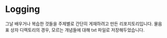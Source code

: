 # Logging

그날 배우거나 복습한 것들을 주제별로 간단히 게재하려고 만든 리포지토리입니다.
물음표 상자 디렉토리의 경우, 모르는 개념들에 대해 txt 파일로 저장해두었습니다.
